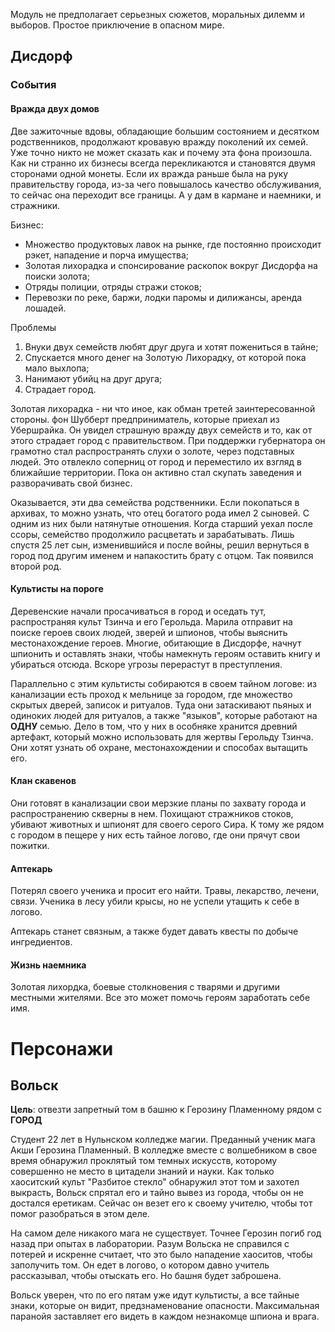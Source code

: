 Модуль не предполагает серьезных сюжетов, моральных дилемм и выборов. Простое приключение в опасном мире.

## Дисдорф
### События 
#### Вражда двух домов
Две зажиточные вдовы, обладающие большим состоянием и десятком родственников, продолжают кровавую вражду поколений их семей. Уже точно никто не может сказать как и почему эта фона произошла. Как ни странно их бизнесы всегда перекликаются и становятся двумя сторонами одной монеты. Если их вражда раньше была на руку правительству города, из-за чего повышалось качество обслуживания, то сейчас она переходит все границы. А у дам в кармане и наемники, и стражники.

Бизнес: 
* Множество продуктовых лавок на рынке, где постоянно происходит рэкет, нападение и порча имущества;
* Золотая лихорадка и спонсирование раскопок вокруг Дисдорфа на поиски золота;
* Отряды полиции, отряды стражи стоков;
* Перевозки по реке, баржи, лодки паромы и дилижансы, аренда лошадей.

Проблемы
1. Внуки двух семейств любят друг друга и хотят пожениться в тайне;
2. Спускается много денег на Золотую Лихорадку, от которой пока мало выхлопа;
3. Нанимают убийц на друг друга;
4. Страдает город.

Золотая лихорадка - ни что иное, как обман третей заинтересованной стороны. фон Шубберт предприниматель, которые приехал из Убершрайка. Он увидел страшную вражду двух семейств и то, как от этого страдает город с правительством. При поддержки губернатора он грамотно стал распространять слухи о золоте, через подставных людей. Это отвлекло соперниц от город и переместило их взгляд в ближайшие территории. Пока он активно стал скупать заведения и разворачивать свой бизнес.

Оказывается, эти два семейства родственники. Если покопаться в архивах, то можно узнать, что отец богатого рода имел 2 сыновей. С одним из них были натянутые отношения. Когда старший уехал после ссоры, семейство продолжило расцветать и зарабатывать. Лишь спустя 25 лет сын, изменившийся и после войны, решил вернуться в город под другим именем и напакостить брату с отцом. Так появился второй род.

#### Культисты на пороге
Деревенские начали просачиваться в город и оседать тут, распространяя культ Тзинча и его Герольда. Марила отправит на поиске героев своих людей, зверей и шпионов, чтобы выяснить местонахождение героев. Многие, обитающие в Дисдорфе, начнут шпионить и оставлять знаки, чтобы намекнуть героям оставить книгу и убираться отсюда. Вскоре угрозы перерастут в преступления.

Параллельно с этим культисты собираются в своем тайном логове: из канализации есть проход к мельнице за городом, где множество скрытых дверей, записок и ритуалов. Туда они затаскивают пьяных и одиноких людей для ритуалов, а также "языков", которые работают на **ОДНУ** семью. Дело в том, что у них в особняке хранится древний артефакт, который можно использовать для жертвы Герольду Тзинча. Они хотят узнать об охране, местонахождении и способах вытащить его.

#### Клан скавенов
Они готовят в канализации свои мерзкие планы по захвату города и распространению скверны в нем. Похищают стражников стоков, убивают животных и шпионят для своего серого Сира. К тому же рядом с городом в пещере у них есть тайное логово, где они прячут свои пожитки.

#### Аптекарь
Потерял своего ученика и просит его найти. Травы, лекарство, лечени, связи.
Ученика в лесу убили крысы, но не успели утащить к себе в логово.

Аптекарь станет связным, а также будет давать квесты по добыче ингредиентов.

#### Жизнь наемника 
Золотая лихордка, боевые столкновения с тварями и другими местными жителями. Все это может помочь героям заработать себе имя.

# Персонажи
## Вольск 
**Цель**: отвезти запретный том в башню к Герозину Пламенному рядом с **ГОРОД**

Студент 22 лет в Нульнском колледже магии. Преданный ученик мага Акши Герозина Пламенный. В колледже вместе с волшебником в свое время обнаружил проклятый том темных искусств, которому совершенно не место в цитадели знаний и науки. Как только хаоситский культ "Разбитое стекло" обнаружил этот том и захотел выкрасть, Вольск спрятал его и тайно вывез из города, чтобы он не достался еретикам. Сейчас он везет его к своему учителю, чтобы тот помог разобраться в этом деле.

На самом деле никакого мага не существует. Точнее Герозин погиб год назад при опытах в лаборатории. Разум Вольска не справился с потерей и искренне считает, что это было нападение хаоситов, чтобы заполучить том. Он едет в логово, о котором давно учитель рассказывал, чтобы отыскать его. Но башня будет заброшена.

Вольск уверен, что по его пятам уже идут культисты, а все тайные знаки, которые он видит, предзнаменование опасности. Максимальная паранойя заставляет его видеть в каждом незнакомце шпиона и врага. 